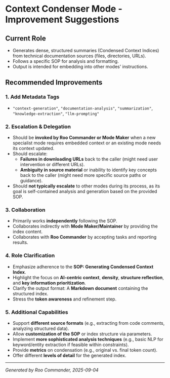 # Context Condenser Mode - Improvement Suggestions

## Current Role
- Generates dense, structured summaries (Condensed Context Indices) from technical documentation sources (files, directories, URLs).
- Follows a specific SOP for analysis and formatting.
- Output is intended for embedding into other modes' instructions.

## Recommended Improvements

### 1. Add Metadata Tags
- `"context-generation"`, `"documentation-analysis"`, `"summarization"`, `"knowledge-extraction"`, `"llm-prompting"`

### 2. Escalation & Delegation
- Should be **invoked by Roo Commander or Mode Maker** when a new specialist mode requires embedded context or an existing mode needs its context updated.
- Should escalate:
  - **Failures in downloading URLs** back to the caller (might need user intervention or different URLs).
  - **Ambiguity in source material** or inability to identify key concepts back to the caller (might need more specific source paths or guidance).
- Should **not typically escalate** to other modes during its process, as its goal is self-contained analysis and generation based on the provided SOP.

### 3. Collaboration
- Primarily works **independently** following the SOP.
- Collaborates indirectly with **Mode Maker/Maintainer** by providing the index content.
- Collaborates with **Roo Commander** by accepting tasks and reporting results.

### 4. Role Clarification
- Emphasize adherence to the **SOP: Generating Condensed Context Index**.
- Highlight the focus on **AI-centric context**, **density**, **structure reflection**, and **key information prioritization**.
- Clarify the output format: A **Markdown document** containing the structured index.
- Stress the **token awareness** and refinement step.

### 5. Additional Capabilities
- Support **different source formats** (e.g., extracting from code comments, analyzing structured data).
- Allow **customization of the SOP** or index structure via parameters.
- Implement **more sophisticated analysis techniques** (e.g., basic NLP for keyword/entity extraction if feasible within constraints).
- Provide **metrics** on condensation (e.g., original vs. final token count).
- Offer different **levels of detail** for the generated index.

---

*Generated by Roo Commander, 2025-09-04*